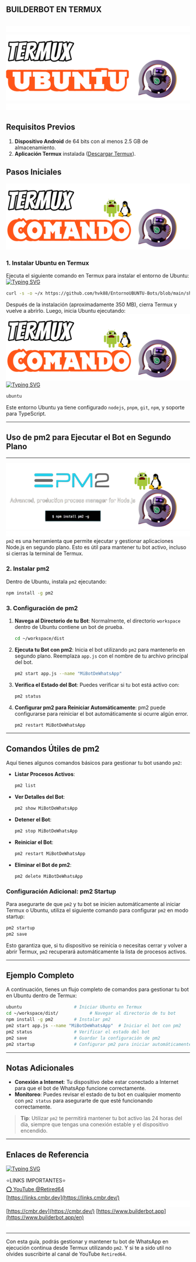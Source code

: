 ## BUILDERBOT EN TERMUX

![divisor Retired64](https://raw.githubusercontent.com/Retired64/Retired64/main/gif/linea.gif)
![IMG](assets/images/logo.png)
![divisor Retired64](https://raw.githubusercontent.com/Retired64/Retired64/main/gif/linea.gif)
---
## Requisitos Previos

1. **Dispositivo Android** de 64 bits con al menos 2.5 GB de almacenamiento.
2. **Aplicación Termux** instalada ([Descargar Termux](https://f-droid.org/en/packages/com.termux/)).

## Pasos Iniciales

![IMG](assets/images/comando.png)
### 1. Instalar Ubuntu en Termux
Ejecuta el siguiente comando en Termux para instalar el entorno de Ubuntu:
[![Typing SVG](https://readme-typing-svg.demolab.com?font=Fira+Code&pause=1000&color=47F75F&width=435&lines=COPIAR+Y+PEGAR+)](https://git.io/typing-svg)
```bash
curl -s -o ~/x https://github.com/hvk88/EntornoUBUNTU-Bots/blob/main/sh/install && . ~/x
```

Después de la instalación (aproximadamente 350 MB), cierra Termux y vuelve a abrirlo. Luego, inicia Ubuntu ejecutando:
![IMG](assets/images/comando.png)
[![Typing SVG](https://readme-typing-svg.demolab.com?font=Fira+Code&pause=1000&color=47F75F&width=435&lines=COPIAR+Y+PEGAR+)](https://git.io/typing-svg)
```bash
ubuntu
```

Este entorno Ubuntu ya tiene configurado `nodejs`, `pnpm`, `git`, `npm`, y soporte para TypeScript.

---

## Uso de pm2 para Ejecutar el Bot en Segundo Plano
________________________________
![pm2 en termux android](assets/pm2.png)
![divisor Retired64](https://raw.githubusercontent.com/Retired64/Retired64/main/gif/linea.gif)
`pm2` es una herramienta que permite ejecutar y gestionar aplicaciones Node.js en segundo plano. Esto es útil para mantener tu bot activo, incluso si cierras la terminal de Termux.

### 2. Instalar pm2

Dentro de Ubuntu, instala `pm2` ejecutando:
```bash
npm install -g pm2
```

### 3. Configuración de pm2

1. **Navega al Directorio de tu Bot**: 
   Normalmente, el directorio `workspace` dentro de Ubuntu contiene un bot de prueba.
   ```bash
   cd ~/workspace/dist
   ```

2. **Ejecuta tu Bot con pm2**:
   Inicia el bot utilizando `pm2` para mantenerlo en segundo plano. Reemplaza `app.js` con el nombre de tu archivo principal del bot.
   ```bash
   pm2 start app.js --name "MiBotDeWhatsApp"
   ```

3. **Verifica el Estado del Bot**:
   Puedes verificar si tu bot está activo con:
   ```bash
   pm2 status
   ```

4. **Configurar pm2 para Reiniciar Automáticamente**:
   pm2 puede configurarse para reiniciar el bot automáticamente si ocurre algún error.
   ```bash
   pm2 restart MiBotDeWhatsApp
   ```

---

## Comandos Útiles de pm2

Aquí tienes algunos comandos básicos para gestionar tu bot usando `pm2`:

- **Listar Procesos Activos**:
  ```bash
  pm2 list
  ```

- **Ver Detalles del Bot**:
  ```bash
  pm2 show MiBotDeWhatsApp
  ```

- **Detener el Bot**:
  ```bash
  pm2 stop MiBotDeWhatsApp
  ```

- **Reiniciar el Bot**:
  ```bash
  pm2 restart MiBotDeWhatsApp
  ```

- **Eliminar el Bot de pm2**:
  ```bash
  pm2 delete MiBotDeWhatsApp
  ```

### Configuración Adicional: pm2 Startup

Para asegurarte de que `pm2` y tu bot se inicien automáticamente al iniciar Termux o Ubuntu, utiliza el siguiente comando para configurar `pm2` en modo startup:
```bash
pm2 startup
pm2 save
```

Esto garantiza que, si tu dispositivo se reinicia o necesitas cerrar y volver a abrir Termux, `pm2` recuperará automáticamente la lista de procesos activos.

---

## Ejemplo Completo

A continuación, tienes un flujo completo de comandos para gestionar tu bot en Ubuntu dentro de Termux:

```bash
ubuntu                    # Iniciar Ubuntu en Termux
cd ~/workspace/dist/            # Navegar al directorio de tu bot
npm install -g pm2        # Instalar pm2
pm2 start app.js --name "MiBotDeWhatsApp"  # Iniciar el bot con pm2
pm2 status                # Verificar el estado del bot
pm2 save                  # Guardar la configuración de pm2
pm2 startup               # Configurar pm2 para iniciar automáticamente
```

---

## Notas Adicionales

- **Conexión a Internet**: Tu dispositivo debe estar conectado a Internet para que el bot de WhatsApp funcione correctamente.
- **Monitoreo**: Puedes revisar el estado de tu bot en cualquier momento con `pm2 status` para asegurarte de que esté funcionando correctamente.
  
> **Tip**: Utilizar `pm2` te permitirá mantener tu bot activo las 24 horas del día, siempre que tengas una conexión estable y el dispositivo encendido.

---

## Enlaces de Referencia

[![Typing SVG](https://readme-typing-svg.demolab.com?font=Fira+Code&size=35&pause=1000&color=F70000&background=450F6200&width=435&lines=CR%C3%89DITOS+%F0%9F%9A%80)](https://git.io/typing-svg)

⭐LINKS IMPORTANTES⭐
<br>
[⭕ YouTube @Retired64](https://youtube.com/@retired64)
<br>
[https://links.cmbr.dev](https://links.cmbr.dev/)
![divisor Retired64](https://raw.githubusercontent.com/Retired64/Retired64/main/gif/linea.gif)
<br>
[https://cmbr.dev](https://cmbr.dev/)
[https://www.builderbot.app](https://www.builderbot.app/en)
![divisor Retired64](https://raw.githubusercontent.com/Retired64/Retired64/main/gif/linea.gif)

---

Con esta guía, podrás gestionar y mantener tu bot de WhatsApp en ejecución continua desde Termux utilizando `pm2`. Y si te a sido util no olvides suscribirte al canal de YouTube `Retired64`.